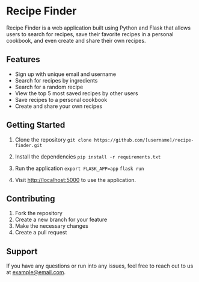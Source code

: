 # Recipe Finder

Recipe Finder is a web application built using Python and Flask that allows users to search for recipes, save their favorite recipes in a personal cookbook, and even create and share their own recipes.

## Features

- Sign up with unique email and username
- Search for recipes by ingredients
- Search for a random recipe
- View the top 5 most saved recipes by other users
- Save recipes to a personal cookbook
- Create and share your own recipes

## Getting Started

1. Clone the repository
```git clone https://github.com/[username]/recipe-finder.git```

2. Install the dependencies
```pip install -r requirements.txt```


3. Run the application
```export FLASK_APP=app```
```flask run```


4. Visit [http://localhost:5000](http://localhost:5000) to use the application.

## Contributing

1. Fork the repository
2. Create a new branch for your feature
3. Make the necessary changes
4. Create a pull request

## Support

If you have any questions or run into any issues, feel free to reach out to us at [example@email.com](mailto:example@email.com).
